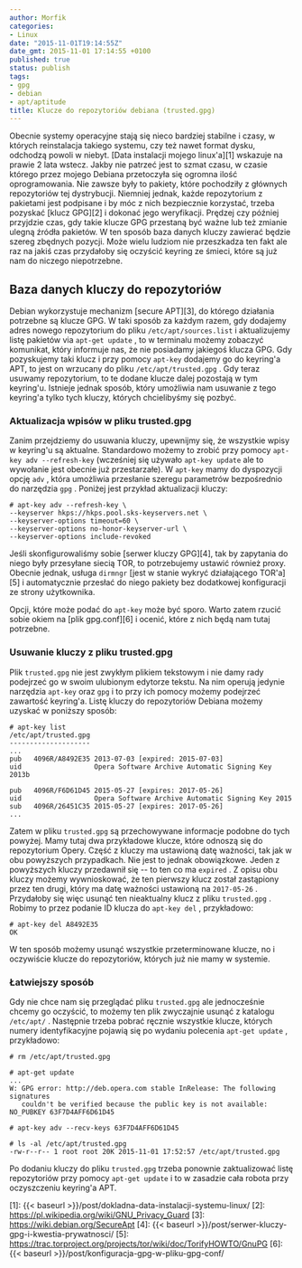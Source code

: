 ```yaml
---
author: Morfik
categories:
- Linux
date: "2015-11-01T19:14:55Z"
date_gmt: 2015-11-01 17:14:55 +0100
published: true
status: publish
tags:
- gpg
- debian
- apt/aptitude
title: Klucze do repozytoriów debiana (trusted.gpg)
---
```


Obecnie systemy operacyjne stają się nieco bardziej stabilne i czasy, w których reinstalacja
takiego systemu, czy też nawet format dysku, odchodzą powoli w niebyt. [Data instalacji mojego
linux'a][1] wskazuje na prawie 2 lata wstecz. Jakby nie patrzeć jest to szmat czasu, w czasie
którego przez mojego Debiana przetoczyła się ogromna ilość oprogramowania. Nie zawsze były to
pakiety, które pochodziły z głównych repozytoriów tej dystrybucji. Niemniej jednak, każde
repozytorium z pakietami jest podpisane i by móc z nich bezpiecznie korzystać, trzeba pozyskać
[klucz GPG][2] i dokonać jego weryfikacji. Prędzej czy później przyjdzie czas, gdy takie klucze GPG
przestaną być ważne lub też zmianie ulegną źródła pakietów. W ten sposób baza danych kluczy
zawierać będzie szereg zbędnych pozycji. Może wielu ludziom nie przeszkadza ten fakt ale raz na
jakiś czas przydałoby się oczyścić keyring ze śmieci, które są już nam do niczego niepotrzebne.

<!--more-->
## Baza danych kluczy do repozytoriów

Debian wykorzystuje mechanizm [secure APT][3], do którego działania potrzebne są klucze GPG. W taki
sposób za każdym razem, gdy dodajemy adres nowego repozytorium do pliku `/etc/apt/sources.list` i
aktualizujemy listę pakietów via `apt-get update` , to w terminalu możemy zobaczyć komunikat, który
informuje nas, że nie posiadamy jakiegoś klucza GPG. Gdy pozyskujemy taki klucz i przy pomocy
`apt-key` dodajemy go do keyring'a APT, to jest on wrzucany do pliku `/etc/apt/trusted.gpg` . Gdy
teraz usuwamy repozytorium, to te dodane klucze dalej pozostają w tym keyring'u. Istnieje jednak
sposób, który umożliwia nam usuwanie z tego keyring'a tylko tych kluczy, których chcielibyśmy się
pozbyć.

### Aktualizacja wpisów w pliku trusted.gpg

Zanim przejdziemy do usuwania kluczy, upewnijmy się, że wszystkie wpisy w keyring'u są aktualne.
Standardowo możemy to zrobić przy pomocy `apt-key adv --refresh-key` (wcześniej się używało
`apt-key update` ale to wywołanie jest obecnie już przestarzałe). W `apt-key` mamy do dyspozycji
opcję `adv` , która umożliwia przesłanie szeregu parametrów bezpośrednio do narzędzia `gpg` .
Poniżej jest przykład aktualizacji kluczy:

    # apt-key adv --refresh-key \
    --keyserver hkps://hkps.pool.sks-keyservers.net \
    --keyserver-options timeout=60 \
    --keyserver-options no-honor-keyserver-url \
    --keyserver-options include-revoked

Jeśli skonfigurowaliśmy sobie [serwer kluczy GPG][4], tak by zapytania do niego były przesyłane
siecią TOR, to potrzebujemy ustawić również proxy. Obecnie jednak, usługa `dirmngr` [jest w stanie
wykryć działającego TOR'a][5] i automatycznie przesłać do niego pakiety bez dodatkowej konfiguracji
ze strony użytkownika.

Opcji, które może podać do `apt-key` może być sporo. Warto zatem rzucić sobie okiem na [plik
gpg.conf][6] i ocenić, które z nich będą nam tutaj potrzebne.

### Usuwanie kluczy z pliku trusted.gpg

Plik `trusted.gpg` nie jest zwykłym plikiem tekstowym i nie damy rady podejrzeć go w swoim
ulubionym edytorze tekstu. Na nim operują jedynie narzędzia `apt-key` oraz `gpg` i to przy ich
pomocy możemy podejrzeć zawartość keyring'a. Listę kluczy do repozytoriów Debiana możemy uzyskać w
poniższy sposób:

    # apt-key list
    /etc/apt/trusted.gpg
    --------------------
    ...
    pub   4096R/A8492E35 2013-07-03 [expired: 2015-07-03]
    uid                  Opera Software Archive Automatic Signing Key 2013b

    pub   4096R/F6D61D45 2015-05-27 [expires: 2017-05-26]
    uid                  Opera Software Archive Automatic Signing Key 2015
    sub   4096R/26451C35 2015-05-27 [expires: 2017-05-26]
    ...

Zatem w pliku `trusted.gpg` są przechowywane informacje podobne do tych powyżej. Mamy tutaj dwa
przykładowe klucze, które odnoszą się do repozytorium Opery. Część z kluczy ma ustawioną datę
ważności, tak jak w obu powyższych przypadkach. Nie jest to jednak obowiązkowe. Jeden z powyższych
kluczy przedawnił się -- to ten co ma `expired` . Z opisu obu kluczy możemy wywnioskować, że ten
pierwszy klucz został zastąpiony przez ten drugi, który ma datę ważności ustawioną na `2017-05-26` .
Przydałoby się więc usunąć ten nieaktualny klucz z pliku `trusted.gpg` . Robimy to przez podanie ID
klucza do `apt-key del` , przykładowo:

    # apt-key del A8492E35
    OK

W ten sposób możemy usunąć wszystkie przeterminowane klucze, no i oczywiście klucze do repozytoriów,
których już nie mamy w systemie.

### Łatwiejszy sposób

Gdy nie chce nam się przeglądać pliku `trusted.gpg` ale jednocześnie chcemy go oczyścić, to możemy
ten plik zwyczajnie usunąć z katalogu `/etc/apt/` . Następnie trzeba pobrać ręcznie wszystkie
klucze, których numery identyfikacyjne pojawią się po wydaniu polecenia `apt-get update` ,
przykładowo:

    # rm /etc/apt/trusted.gpg

    # apt-get update
    ...
    W: GPG error: http://deb.opera.com stable InRelease: The following signatures
       couldn't be verified because the public key is not available: NO_PUBKEY 63F7D4AFF6D61D45

    # apt-key adv --recv-keys 63F7D4AFF6D61D45

    # ls -al /etc/apt/trusted.gpg
    -rw-r--r-- 1 root root 20K 2015-11-01 17:52:57 /etc/apt/trusted.gpg

Po dodaniu kluczy do pliku `trusted.gpg` trzeba ponownie zaktualizować listę repozytoriów przy
pomocy `apt-get update` i to w zasadzie cała robota przy oczyszczeniu keyring'a APT.


[1]: {{< baseurl >}}/post/dokladna-data-instalacji-systemu-linux/
[2]: https://pl.wikipedia.org/wiki/GNU_Privacy_Guard
[3]: https://wiki.debian.org/SecureApt
[4]: {{< baseurl >}}/post/serwer-kluczy-gpg-i-kwestia-prywatnosci/
[5]: https://trac.torproject.org/projects/tor/wiki/doc/TorifyHOWTO/GnuPG
[6]: {{< baseurl >}}/post/konfiguracja-gpg-w-pliku-gpg-conf/
